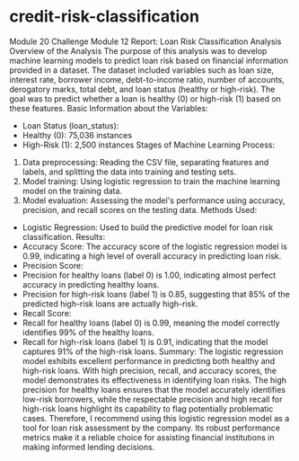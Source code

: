 # credit-risk-classification
Module 20 Challenge
Module 12 Report: Loan Risk Classification Analysis
Overview of the Analysis
The purpose of this analysis was to develop machine learning models to predict loan risk based on financial information provided in a dataset. The dataset included variables such as loan size, interest rate, borrower income, debt-to-income ratio, number of accounts, derogatory marks, total debt, and loan status (healthy or high-risk). The goal was to predict whether a loan is healthy (0) or high-risk (1) based on these features.
Basic Information about the Variables:
* Loan Status (loan_status):
* Healthy (0): 75,036 instances
* High-Risk (1): 2,500 instances
Stages of Machine Learning Process:
1. Data preprocessing: Reading the CSV file, separating features and labels, and splitting the data into training and testing sets.
2. Model training: Using logistic regression to train the machine learning model on the training data.
3. Model evaluation: Assessing the model's performance using accuracy, precision, and recall scores on the testing data.
Methods Used:
* Logistic Regression: Used to build the predictive model for loan risk classification.
Results:
* Accuracy Score: The accuracy score of the logistic regression model is 0.99, indicating a high level of overall accuracy in predicting loan risk.
* Precision Score:
* Precision for healthy loans (label 0) is 1.00, indicating almost perfect accuracy in predicting healthy loans.
* Precision for high-risk loans (label 1) is 0.85, suggesting that 85% of the predicted high-risk loans are actually high-risk.
* Recall Score:
* Recall for healthy loans (label 0) is 0.99, meaning the model correctly identifies 99% of the healthy loans.
* Recall for high-risk loans (label 1) is 0.91, indicating that the model captures 91% of the high-risk loans.
Summary:
The logistic regression model exhibits excellent performance in predicting both healthy and high-risk loans. With high precision, recall, and accuracy scores, the model demonstrates its effectiveness in identifying loan risks. The high precision for healthy loans ensures that the model accurately identifies low-risk borrowers, while the respectable precision and high recall for high-risk loans highlight its capability to flag potentially problematic cases. Therefore, I recommend using this logistic regression model as a tool for loan risk assessment by the company. Its robust performance metrics make it a reliable choice for assisting financial institutions in making informed lending decisions.

